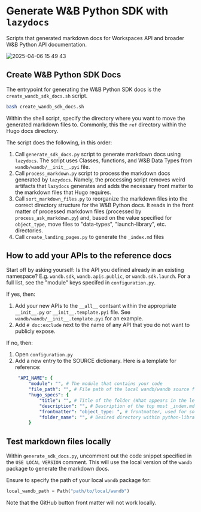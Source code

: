 # Generate W&B Python SDK with `lazydocs`

Scripts that generated markdown docs for Workspaces API and broader W&B Python API documentation.


![2025-04-06 15 49 43](https://github.com/user-attachments/assets/bf598bb4-3e08-47db-9a06-a5429368b730)


## Create W&B Python SDK Docs

The entrypoint for generating the W&B Python SDK docs is the `create_wandb_sdk_docs.sh` script. 

```bash
bash create_wandb_sdk_docs.sh
```

Within the shell script, specify the directory where you want to move the generated markdown files to. Commonly, this the `ref` directory within the Hugo docs directory. 

The script does the following, in this order:

1. Call `generate_sdk_docs.py` script to generate markdown docs using `lazydocs`. The script uses Classes, functions, and W&B Data Types from `wandb/wandb/__init__.pyi` file.
2. Call `process_markdown.py` script to process the markdown docs generated by `lazydocs`. Namely, the processing script removes weird artifacts that `lazydocs` generates and adds the necessary front matter to the markdown files that Hugo requires.
3. Call `sort_markdown_files.py` to reorganize the markdown files into the correct directory structure for the W&B Python docs. It reads in the front matter of processed markdown files (processed by `process_ask_markdown.py`) and, based on the value specified for `object_type`, move files to "data-types", "launch-library", etc. directories.
4. Call `create_landing_pages.py` to generate the `_index.md` files


## How to add your APIs to the reference docs

Start off by asking yourself: Is the API you defined already in an existing namespace? E.g. `wandb.sdk`, `wandb.apis.public`, or `wandb.sdk.launch`. For a full list, see the "module" keys specifed in `configuration.py`.

If yes, then:

1. Add your new APIs to the `__all__` contsant within the appropriate `__init__.py` or `__init__.template.pyi` file. See  `wandb/wandb/__init__.template.pyi` for an example.
2. Add `# doc:exclude` next to the name of any API that you do not want to publicly expose. 
 

If no, then:

1. Open `configuration.py`
2. Add a new entry to the SOURCE dictionary. Here is a template for reference:
   ```yaml
    "API_NAME": {
        "module": "", # The module that contains your code
        "file_path": "", # File path of the local wandb/wandb source files
        "hugo_specs": {
            "title": "", # Title of the folder (What appears in the left navigation)
            "description": "", # Description of the top most _index.md file
            "frontmatter": "object_type: ", # frontmatter, used for sorting
            "folder_name": "", # Desired directory within python-library E.g. python-library/launch-library, python-library/data-type/
        }
   ```


## Test markdown files locally

Within `generate_sdk_docs.py`, uncomment out the code snippet specified in the `USE LOCAL VERSION` comment. This will use the local version of the `wandb` package to generate the markdown docs. 

Ensure to specify the path of your local `wandb` package for:

```python title="generate_sdk_docs.py"
local_wandb_path = Path("path/to/local/wandb")
```

Note that the GitHub button front matter will not work locally.
